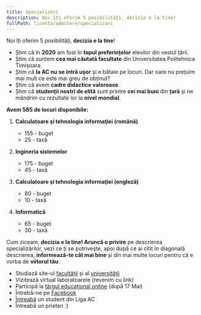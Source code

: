 ```yaml
---
title: Specializări
description: Noi îți oferim 5 posibilități, decizia e la tine!
fullPath: licenta/admitere/specializari
---
```

Noi îți oferim 5 posibilități, **decizia e la tine**!

<Block color="green">

* Știm că în **2020** am fost în **topul preferințelor** elevilor din vestul țării.
* Știm că suntem **cea mai căutată facultate** din Universitatea Politehnica Timișoara.
* Știm că **la AC nu se intră ușor** și e bătaie pe locuri. Dar oare nu prețuim mai mult ce este mai greu de obținut?
* Știm că avem **cadre didactice valoroase**. 
* Știm că **studenții nostri de elită** sunt printre **cei mai buni** din **țară** și ne mândrim cu rezultate lor la **nivel** **mondial**.

</Block>



<Block color="yellow">

**Avem 585 de locuri disponibile:**

1. **Calculatoare şi tehnologia informaţiei (română)**

   * 155 - buget
   * 25 - taxă
2. **Ingineria sistemelor** 

   * 175 - buget
   * 45 - taxă
3. **Calculatoare şi tehnologia informaţiei (engleză)**

   * 80 - buget
   * 10 - taxă
4. **Informatică**

   * 65 - buget
   * 30 - taxă

</Block>

Cum ziceam, **decizia e la tine! Aruncă o privire** pe descrierea specializărilor, vezi ce ți se potrivește, apoi după ce ai citit în diagonală descrierea, **informează-te cât mai bine** și din mai multe locuri pentru că e vorba de **viitorul tău**:

* Studiază site-ul [facultății](https://ac.upt.ro/) și al [universității](http://upt.ro/)
* Vizitează virtual laboratoarele (revenim cu link)
* Participă la [târgul educațional online](eduexpo.upt.ro) (după 17 Mai)
* Întrebă-ne pe [Facebook](https://www.facebook.com/ac.upt.ro)
* [Întreabă](https://ligaac.ro/) un student din Liga AC
* Întreabă un prieten :)